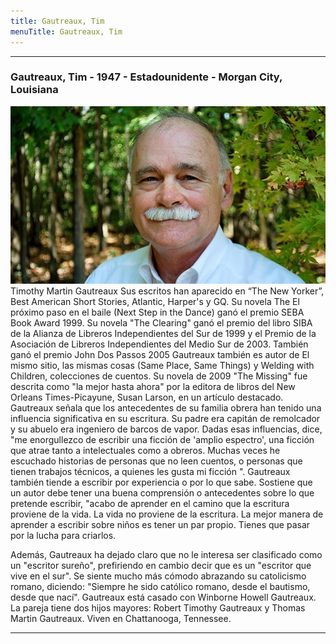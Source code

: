 ```yaml
---
title: Gautreaux, Tim
menuTitle: Gautreaux, Tim
---
```

***
### Gautreaux, Tim - 1947 - Estadounidente - Morgan City, Louisiana
!["Imagen no encontrada"](GautreauxTim.jpg)
Timothy Martin Gautreaux
Sus escritos han aparecido en “The New Yorker”, Best American Short Stories, Atlantic, Harper's y GQ. Su novela The El próximo paso en el baile (Next Step in the Dance) ganó el premio SEBA Book Award 1999. Su novela "The Clearing" ganó el premio del libro SIBA de la Alianza de Libreros Independientes del Sur de 1999 y el Premio de la Asociación de Libreros Independientes del Medio Sur de 2003. También ganó el premio John Dos Passos 2005
Gautreaux también es autor de El mismo sitio, las mismas cosas (Same Place, Same Things) y Welding with Children, colecciones de cuentos. Su novela de 2009 "The Missing" fue descrita como "la mejor hasta ahora" por la editora de libros del New Orleans Times-Picayune, Susan Larson, en un artículo destacado.
Gautreaux señala que los antecedentes de su familia obrera han tenido una influencia significativa en su escritura. Su padre era capitán de remolcador y su abuelo era ingeniero de barcos de vapor. Dadas esas influencias, dice, "me enorgullezco de escribir una ficción de 'amplio espectro', una ficción que atrae tanto a intelectuales como a obreros. Muchas veces he escuchado historias de personas que no leen cuentos, o personas que tienen trabajos técnicos, a quienes les gusta mi ficción ".
Gautreaux también tiende a escribir por experiencia o por lo que sabe. Sostiene que un autor debe tener una buena comprensión o antecedentes sobre lo que pretende escribir, "acabo de aprender en el camino que la escritura proviene de la vida. La vida no proviene de la escritura. La mejor manera de aprender a escribir sobre niños es tener un par propio. Tienes que pasar por la lucha para criarlos.

Además, Gautreaux ha dejado claro que no le interesa ser clasificado como un "escritor sureño", prefiriendo en cambio decir que es un "escritor que vive en el sur". Se siente mucho más cómodo abrazando su catolicismo romano, diciendo: "Siempre he sido católico romano, desde el bautismo, desde que nací".
Gautreaux está casado con Winborne Howell Gautreaux. La pareja tiene dos hijos mayores: Robert Timothy Gautreaux y Thomas Martin Gautreaux. Viven en Chattanooga, Tennessee.
***